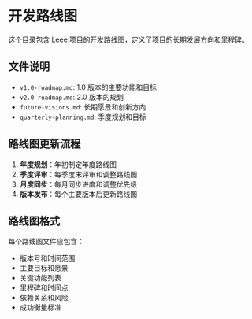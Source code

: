 # 开发路线图

这个目录包含 Leee 项目的开发路线图，定义了项目的长期发展方向和里程碑。

## 文件说明

- `v1.0-roadmap.md`: 1.0 版本的主要功能和目标
- `v2.0-roadmap.md`: 2.0 版本的规划
- `future-visions.md`: 长期愿景和创新方向
- `quarterly-planning.md`: 季度规划和目标

## 路线图更新流程

1. **年度规划**：年初制定年度路线图
2. **季度评审**：每季度末评审和调整路线图
3. **月度同步**：每月同步进度和调整优先级
4. **版本发布**：每个主要版本后更新路线图

## 路线图格式

每个路线图文件应包含：
- 版本号和时间范围
- 主要目标和愿景
- 关键功能列表
- 里程碑和时间点
- 依赖关系和风险
- 成功衡量标准
